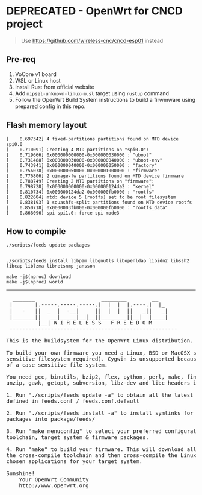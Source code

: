 # DEPRECATED - OpenWrt for CNCD project

> Use https://github.com/wireless-cnc/cncd-esp01 instead

## Pre-req

1. VoCore v1 board
2. WSL or Linux host
3. Install Rust from official website
4. Add ``mipsel-unknown-linux-musl`` target using ``rustup`` command
5. Follow the OpenWrt Build System instructions to build a firwmware using prepared config in this repo.

## Flash memory layout

    [    0.697342] 4 fixed-partitions partitions found on MTD device spi0.0
    [    0.710091] Creating 4 MTD partitions on "spi0.0":
    [    0.719666] 0x000000000000-0x000000030000 : "uboot"
    [    0.731488] 0x000000030000-0x000000040000 : "uboot-env"
    [    0.743941] 0x000000040000-0x000000050000 : "factory"
    [    0.756078] 0x000000050000-0x000001000000 : "firmware"
    [    0.776806] 2 uimage-fw partitions found on MTD device firmware
    [    0.788749] Creating 2 MTD partitions on "firmware":
    [    0.798728] 0x000000000000-0x000000124da2 : "kernel"
    [    0.810734] 0x000000124da2-0x000000fb0000 : "rootfs"
    [    0.822604] mtd: device 5 (rootfs) set to be root filesystem
    [    0.838193] 1 squashfs-split partitions found on MTD device rootfs
    [    0.850718] 0x0000003fb000-0x000000fb0000 : "rootfs_data"
    [    0.868096] spi spi1.0: force spi mode3

## How to compile

    ./scripts/feeds update packages


    ./scripts/feeds install libpam libgnutls libopenldap libidn2 libssh2 libcap liblzma libnetsnmp jansson

    make -j$(nproc) download
    make -j$(nproc) world

---
<pre>
  _______                     ________        __
 |       |.-----.-----.-----.|  |  |  |.----.|  |_
 |   -   ||  _  |  -__|     ||  |  |  ||   _||   _|
 |_______||   __|_____|__|__||________||__|  |____|
          |__| W I R E L E S S   F R E E D O M
 -----------------------------------------------------

This is the buildsystem for the OpenWrt Linux distribution.

To build your own firmware you need a Linux, BSD or MacOSX system (case
sensitive filesystem required). Cygwin is unsupported because of the lack
of a case sensitive file system.

You need gcc, binutils, bzip2, flex, python, perl, make, find, grep, diff,
unzip, gawk, getopt, subversion, libz-dev and libc headers installed.

1. Run "./scripts/feeds update -a" to obtain all the latest package definitions
defined in feeds.conf / feeds.conf.default

2. Run "./scripts/feeds install -a" to install symlinks for all obtained
packages into package/feeds/

3. Run "make menuconfig" to select your preferred configuration for the
toolchain, target system & firmware packages.

4. Run "make" to build your firmware. This will download all sources, build
the cross-compile toolchain and then cross-compile the Linux kernel & all
chosen applications for your target system.

Sunshine!
	Your OpenWrt Community
	http://www.openwrt.org

</pre>
